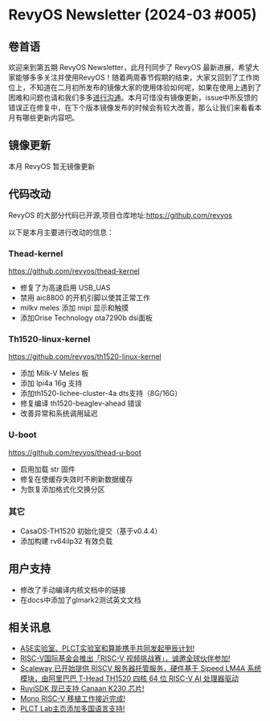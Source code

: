 # RevyOS Newsletter (2024-03 #005)

## 卷首语

欢迎来到第五期 RevyOS Newsletter，此月刊同步了 RevyOS 最新进展，希望大家能够多多关注并使用RevyOS！随着两周春节假期的结束，大家又回到了工作岗位上，不知道在二月初所发布的镜像大家的使用体验如何呢，如果在使用上遇到了困难和问题也请和我们多多[进行沟通](https://github.com/revyos/revyos/issues)。本月可惜没有镜像更新，issue中所反馈的错误正在修复中，在下个版本镜像发布的时候会有较大改善，那么让我们来看看本月有哪些更新内容吧。

## 镜像更新

本月 RevyOS 暂无镜像更新

## 代码改动

RevyOS 的大部分代码已开源,项目仓库地址:https://github.com/revyos

以下是本月主要进行改动的信息：

### Thead-kernel

https://github.com/revyos/thead-kernel

- 修复了为高速启用 USB_UAS
- 禁用 aic8800 的开机引脚以使其正常工作
- milkv meles 添加 mipi 显示和触摸
- 添加Orise Technology ota7290b dsi面板

### Th1520-linux-kernel

https://github.com/revyos/th1520-linux-kernel

- 添加 Milk-V Meles 板
- 添加 lpi4a 16g 支持
- 添加th1520-lichee-cluster-4a dts支持（8G/16G）
- 修复编译 th1520-beaglev-ahead 错误
- 改善异常和系统调用延迟

### U-boot

https://github.com/revyos/thead-u-boot

- 启用加载 str 固件
- 修复在使缓存失效时不刷新数据缓存
- 为恢复添加格式化交换分区

### 其它

- CasaOS-TH1520 初始化提交（基于v0.4.4）
- 添加构建 rv64ilp32 有效负载

## 用户支持

- 修改了手动编译内核文档中的链接
- 在docs中添加了glmark2测试英文文档

## 相关讯息

- [ASE实验室、PLCT实验室和算能携手共同发起甲辰计划!](https://mp.weixin.qq.com/s/hwDhmIOk4dMz3iq5rbd4cA)
- [RISC-V国际基金会推出「RISC-V 视频挑战赛」，诚邀全球伙伴参加!](https://mp.weixin.qq.com/s/8DV5gKGNkQ9ES-XZRwIfKA)
- [Scaleway 已开始提供 RISCV 服务器托管服务，硬件基于 Sipeed LM4A 系统模块，由阿里巴巴 T-Head TH1520 四核 64 位 RISC-V AI 处理器驱动](https://x.com/cnxsoft/status/1763509991510810814?s=20)
- [RuyiSDK 现已支持 Canaan K230 芯片!](https://mp.weixin.qq.com/s/xUkOjrhQV7DSnCznZQkvGA)
- [Mono RISC-V 移植工作接近完成!](https://mp.weixin.qq.com/s/EU5ZMfS4ou6uQjAVNdxkbw)
- [PLCT Lab主页添加多国语言支持!](https://plctlab.org/)